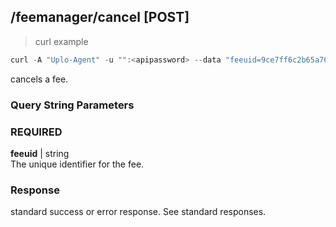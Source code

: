 ## /feemanager/cancel [POST]
> curl example

```go
curl -A "Uplo-Agent" -u "":<apipassword> --data "feeuid=9ce7ff6c2b65a760b7362f5a041d3e84e65e22dd" "localhost:8480/feemanager/cancel"
```

cancels a fee.

### Query String Parameters
### REQUIRED
**feeuid** | string  
The unique identifier for the fee.

### Response

standard success or error response. See standard responses.